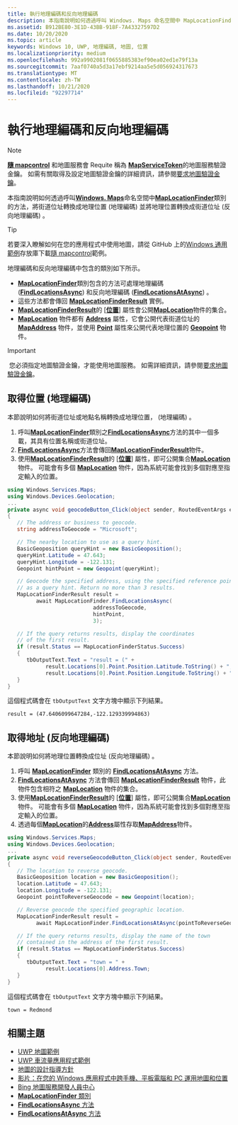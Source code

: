 ```yaml
---
title: 執行地理編碼和反向地理編碼
description: 本指南說明如何透過呼叫 Windows. Maps 命名空間中 MapLocationFinder 類別的方法，將街道位址轉換成地理位置 (地理編碼) 並將地理位置轉換成街道位址 (反向地理編碼) 。
ms.assetid: B912BE80-3E1D-43BB-918F-7A43327597D2
ms.date: 10/20/2020
ms.topic: article
keywords: Windows 10, UWP, 地理編碼, 地圖, 位置
ms.localizationpriority: medium
ms.openlocfilehash: 992a9902081f0655885383ef90ea02ed1e79f13a
ms.sourcegitcommit: 7aaf0740a5d3a17ebf9214aa5e5d056924317673
ms.translationtype: MT
ms.contentlocale: zh-TW
ms.lasthandoff: 10/21/2020
ms.locfileid: "92297714"
---
```

# <a name="perform-geocoding-and-reverse-geocoding"></a>執行地理編碼和反向地理編碼

> [!NOTE]
> [**隨 mapcontrol**](/uwp/api/Windows.UI.Xaml.Controls.Maps.MapControl) 和地圖服務會 Requite 稱為 [**MapServiceToken**](/uwp/api/windows.ui.xaml.controls.maps.mapcontrol.mapservicetoken)的地圖服務驗證金鑰。 如需有關取得及設定地圖驗證金鑰的詳細資訊，請參閱[要求地圖驗證金鑰](authentication-key.md)。

本指南說明如何透過呼叫[**Windows. Maps**](/uwp/api/Windows.Services.Maps)命名空間中[**MapLocationFinder**](/uwp/api/Windows.Services.Maps.MapLocationFinder)類別的方法，將街道位址轉換成地理位置 (地理編碼) 並將地理位置轉換成街道位址 (反向地理編碼) 。

> [!TIP]
> 若要深入瞭解如何在您的應用程式中使用地圖，請從 GitHub 上的[Windows 通用範例](hhttps://github.com/Microsoft/Windows-universal-samples)存放庫下載[隨 mapcontrol](https://github.com/Microsoft/Windows-universal-samples/tree/master/Samples/MapControl)範例。

地理編碼和反向地理編碼中包含的類別如下所示。

-   [**MapLocationFinder**](/uwp/api/Windows.Services.Maps.MapLocationFinder)類別包含的方法可處理地理編碼 ([**FindLocationsAsync**](/uwp/api/windows.services.maps.maplocationfinder.findlocationsasync)) 和反向地理編碼 ([**FindLocationsAtAsync**](/uwp/api/windows.services.maps.maplocationfinder.findlocationsatasync)) 。
-   這些方法都會傳回 [**MapLocationFinderResult**](/uwp/api/Windows.Services.Maps.MapLocationFinderResult) 實例。
-   [**MapLocationFinderResult**](/uwp/api/Windows.Services.Maps.MapLocationFinderResult)的 [[**位置**](/uwp/api/windows.services.maps.maplocationfinderresult.locations)] 屬性會公開[**MapLocation**](/uwp/api/Windows.Services.Maps.MapLocation)物件的集合。 
-   [**MapLocation**](/uwp/api/Windows.Services.Maps.MapLocation) 物件都有 [**Address**](/uwp/api/windows.services.maps.maplocation.address) 屬性，它會公開代表街道位址的 [**MapAddress**](/uwp/api/Windows.Services.Maps.MapAddress) 物件，並使用 [**Point**](/uwp/api/windows.services.maps.maplocation.point) 屬性來公開代表地理位置的 [**Geopoint**](/uwp/api/windows.devices.geolocation.geopoint) 物件。

> [!IMPORTANT]
> 您必須指定地圖驗證金鑰，才能使用地圖服務。 如需詳細資訊，請參閱[要求地圖驗證金鑰](authentication-key.md)。

## <a name="get-a-location-geocode"></a>取得位置 (地理編碼)

本節說明如何將街道位址或地點名稱轉換成地理位置， (地理編碼) 。

1.  呼叫[**MapLocationFinder**](/uwp/api/Windows.Services.Maps.MapLocationFinder)類別之[**FindLocationsAsync**](/uwp/api/windows.services.maps.maplocationfinder.findlocationsasync)方法的其中一個多載，其具有位置名稱或街道位址。
2.  [**FindLocationsAsync**](/uwp/api/windows.services.maps.maplocationfinder.findlocationsasync)方法會傳回[**MapLocationFinderResult**](/uwp/api/Windows.Services.Maps.MapLocationFinderResult)物件。
3.  使用[**MapLocationFinderResult**](/uwp/api/Windows.Services.Maps.MapLocationFinderResult)的 [[**位置**](/uwp/api/windows.services.maps.maplocationfinderresult.locations)] 屬性，即可公開集合[**MapLocation**](/uwp/api/Windows.Services.Maps.MapLocation)物件。 可能會有多個 [**MapLocation**](/uwp/api/Windows.Services.Maps.MapLocation) 物件，因為系統可能會找到多個對應至指定輸入的位置。

```csharp
using Windows.Services.Maps;
using Windows.Devices.Geolocation;
...
private async void geocodeButton_Click(object sender, RoutedEventArgs e)
{
   // The address or business to geocode.
   string addressToGeocode = "Microsoft";

   // The nearby location to use as a query hint.
   BasicGeoposition queryHint = new BasicGeoposition();
   queryHint.Latitude = 47.643;
   queryHint.Longitude = -122.131;
   Geopoint hintPoint = new Geopoint(queryHint);

   // Geocode the specified address, using the specified reference point
   // as a query hint. Return no more than 3 results.
   MapLocationFinderResult result =
         await MapLocationFinder.FindLocationsAsync(
                           addressToGeocode,
                           hintPoint,
                           3);

   // If the query returns results, display the coordinates
   // of the first result.
   if (result.Status == MapLocationFinderStatus.Success)
   {
      tbOutputText.Text = "result = (" +
            result.Locations[0].Point.Position.Latitude.ToString() + "," +
            result.Locations[0].Point.Position.Longitude.ToString() + ")";
   }
}
```

這個程式碼會在 `tbOutputText` 文字方塊中顯示下列結果。

``` syntax
result = (47.6406099647284,-122.129339994863)
```

## <a name="get-an-address-reverse-geocode"></a>取得地址 (反向地理編碼)

本節說明如何將地理位置轉換成位址 (反向地理編碼) 。

1.  呼叫 [**MapLocationFinder**](/uwp/api/Windows.Services.Maps.MapLocationFinder) 類別的 [**FindLocationsAtAsync**](/uwp/api/windows.services.maps.maplocationfinder.findlocationsatasync) 方法。
2.  [**FindLocationsAtAsync**](/uwp/api/windows.services.maps.maplocationfinder.findlocationsatasync) 方法會傳回 [**MapLocationFinderResult**](/uwp/api/Windows.Services.Maps.MapLocationFinderResult) 物件，此物件包含相符之 [**MapLocation**](/uwp/api/Windows.Services.Maps.MapLocation) 物件的集合。
3.  使用[**MapLocationFinderResult**](/uwp/api/Windows.Services.Maps.MapLocationFinderResult)的 [[**位置**](/uwp/api/windows.services.maps.maplocationfinderresult.locations)] 屬性，即可公開集合[**MapLocation**](/uwp/api/Windows.Services.Maps.MapLocation)物件。 可能會有多個 [**MapLocation**](/uwp/api/Windows.Services.Maps.MapLocation) 物件，因為系統可能會找到多個對應至指定輸入的位置。
4.  透過每個[**MapLocation**](/uwp/api/Windows.Services.Maps.MapLocation)的[**Address**](/uwp/api/windows.services.maps.maplocation.address)屬性存取[**MapAddress**](/uwp/api/Windows.Services.Maps.MapAddress)物件。

```csharp
using Windows.Services.Maps;
using Windows.Devices.Geolocation;
...
private async void reverseGeocodeButton_Click(object sender, RoutedEventArgs e)
{
   // The location to reverse geocode.
   BasicGeoposition location = new BasicGeoposition();
   location.Latitude = 47.643;
   location.Longitude = -122.131;
   Geopoint pointToReverseGeocode = new Geopoint(location);

   // Reverse geocode the specified geographic location.
   MapLocationFinderResult result =
         await MapLocationFinder.FindLocationsAtAsync(pointToReverseGeocode);

   // If the query returns results, display the name of the town
   // contained in the address of the first result.
   if (result.Status == MapLocationFinderStatus.Success)
   {
      tbOutputText.Text = "town = " +
            result.Locations[0].Address.Town;
   }
}
```

這個程式碼會在 `tbOutputText` 文字方塊中顯示下列結果。

``` syntax
town = Redmond
```

## <a name="related-topics"></a>相關主題

* [UWP 地圖範例](https://github.com/Microsoft/Windows-universal-samples/tree/master/Samples/MapControl)
* [UWP 車流量應用程式範例](https://github.com/Microsoft/Windows-appsample-trafficapp)
* [地圖的設計指導方針](./display-maps.md)
* [影片：在您的 Windows 應用程式中跨手機、平板電腦和 PC 運用地圖和位置](https://channel9.msdn.com/Events/Build/2015/2-757)
* [Bing 地圖服務開發人員中心](https://www.bingmapsportal.com/)
* [**MapLocationFinder** 類別](/uwp/api/Windows.Services.Maps.MapLocationFinder)
* [**FindLocationsAsync** 方法](/uwp/api/windows.services.maps.maplocationfinder.findlocationsasync)
* [**FindLocationsAtAsync** 方法](/uwp/api/windows.services.maps.maplocationfinder.findlocationsatasync)
